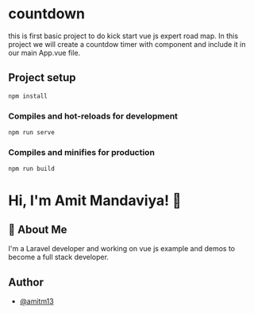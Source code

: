 # countdown
this is first basic project to do kick start vue js expert road map. In this project we will create a countdow timer with component and include it in our main App.vue file.

## Project setup
```
npm install
```

### Compiles and hot-reloads for development
```
npm run serve
```

### Compiles and minifies for production
```
npm run build
```


# Hi, I'm Amit Mandaviya! 👋


## 🚀 About Me
I'm a Laravel developer and working on vue js example and demos to become a full stack developer.




## Author

- [@amitm13](https://www.github.com/amitm13)

